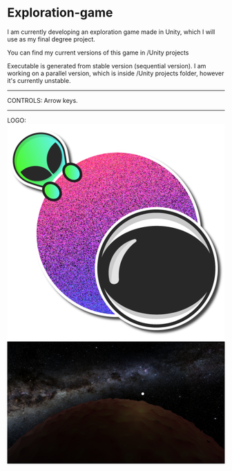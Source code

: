 # Exploration-game
I am currently developing an exploration game made in Unity, which I will use as my final degree project.

You can find my current versions of this game in /Unity projects

Executable is generated from stable version (sequential version). I am working on a parallel version, which is inside /Unity projects folder, however it's currently unstable.

-------------------------------------------------------------------------------------------------------------------------------------------------

CONTROLS: Arrow keys.

-------------------------------------------------------------------------------------------------------------------------------------------------

LOGO: <img align="right" src="./logo/exploration-game-logo.png">

<img align="center" src="./image.PNG">
